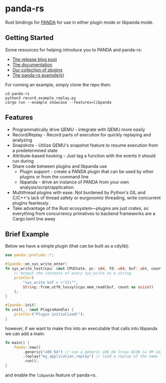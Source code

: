 # panda-rs

Rust bindings for [PANDA](https://github.com/panda-re/panda) for use in either plugin mode or libpanda mode.

## Getting Started

Some resources for helping introduce you to PANDA and panda-rs:

* [The release blog post](https://panda-re.mit.edu/blog/panda-rs)
* [The documentation](https://docs.rs/panda-re)
* [Our collection of plugins](https://github.com/panda-re/panda-rs-plugins)
* [The panda-rs example(s)](https://github.com/panda-re/panda-rs/tree/master/panda-rs/examples)

For running an example, simply clone the repo then:

```
cd panda-rs
python3 record_example_replay.py
cargo run --example showcase --features=libpanda
```

## Features

* Programmatically drive QEMU - integrate with QEMU more easily
* Record/Replay - Record parts of execution for quickly replaying and analyzing
* Snapshots - Utilize QEMU's snapshot feature to resume execution from a predetermined state
* Attribute-based hooking - Just tag a function with the events it should run during
* Share code between plugins and libpanda use
    * Plugin support - create a PANDA plugin that can be used by other plugins or from the command line
    * libpanda - drive an instance of PANDA from your own analysis/script/application.
* Multithread plugins with ease. Not burdened by Python's GIL and C/C++'s lack of thread safety or eurgonomic threading, write concurrent plugins fearlessly.
* Take advantage of the Rust ecosystem—plugins are just crates, so everything from concurrency primatives to backend frameworks are a Cargo.toml line away

## Brief Example

Below we have a simple plugin (that can be built as a cdylib):

```rust
use panda::prelude::*;

#[panda::on_sys_write_enter]
fn sys_write_test(cpu: &mut CPUState, pc: u64, fd: u64, buf: u64, count: u64) {
    // Output the contents of every sys_write as a string
    println!(
        "sys_write buf = \"{}\"",
        String::from_utf8_lossy(&cpu.mem_read(buf, count as usize))
    );
}

#[panda::init]
fn init(_: &mut PluginHandle) {
    println!("Plugin initialized!");
}
```

however, if we want to make this into an executable that calls into libpanda  we can add a main:

```rust
fn main() {
    Panda::new()
        .generic("x86_64") // use a generic x86_64 linux QCOW (a VM image) 
        .replay("my_application_replay") // load a replay of the name "my_application_replay"
        .run();
}
```

and enable the `libpanda` feature of panda-rs.
